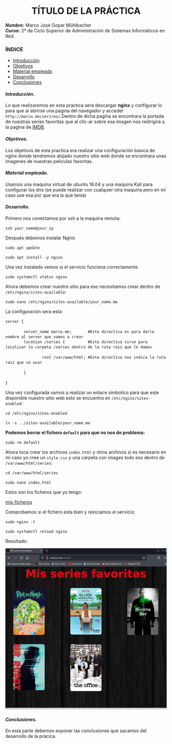 <center>

# TÍTULO DE LA PRÁCTICA


</center>

***Nombre:*** Marco José Gopar Mühlbacher
<br>
***Curso:*** 2º de Ciclo Superior de Administración de Sistemas Informáticos en Red.

### ÍNDICE

+ [Introducción](#id1)
+ [Objetivos](#id2)
+ [Material empleado](#id3)
+ [Desarrollo](#id4)
+ [Conclusiones](#id5)


#### ***Introducción***. <a name="id1"></a>

Lo que realizaremos en esta practica será descargar **nginx** y configurar lo para que al abrirse una pagina del navegador y acceder `http://marco.me/serires/`.Dentro de dicha pagina se encontrara la portada de nuestras series favoritas que al clic-ar sobre esa imagen nos redirigirá a la pagina de [IMDB](https://www.imdb.com/).

#### ***Objetivos***. <a name="id2"></a>

Los objetivos de esta practica era realizar una configuración basica de nginx donde tendremos alojado nuestro sitio web donde se encontrara unas imagenes de nuestras peliculas favoritas.

#### ***Material empleado***. <a name="id3"></a>

Usamos una maquina virtual de ubuntu 18.04 y una maquina Kali para configurar los dns (se puede realizar con cualquier otra maquina pero en mi caso use esa por que era la que tenia)

#### ***Desarrollo***. <a name="id4"></a>

Primero nos conectamos por ssh a la maquina remota:
```
ssh your_name@your_ip
```

Después debemos instalar Ngnix
```
sudo apt update
```
```
sudo apt install -y nginx
```
Una vez instalado vemos si el servicio funciona correctamente
```
sudo systemctl status nginx
```
Ahora debemos crear nuestro sitio para eso necesitamos crear dentro de `/etc/nginx/sites-available`:
```
sudo nano /etc/nginx/sites-available/your_name.me 
```
La configuración sera esta:
```
server {

        server_name marco.me;       #Esta directiva es para darle nombre al server que vamos a crear
        location /series {          #Esta directiva sirve para localizar la carpeta /series dentro de la ruta raiz que le damos 

                root /var/www/html; #Esta directiva nos indica la ruta raiz que va usar

        }

}
```
Una vez configurada vamos a realizar un enlace simbolico para que este disponible nuestro sitio web esto se encuentra en `/etc/nginx/sites-enabled`:
```
cd /etc/nginx/sites-enabled
```
```
ln -s ../sites-available/your_name.me
```
**Podemos borrar el fichero `default` para que no nos de problema:**
```
sudo rm default
```

Ahora toca crear los archivos `index.html` y otros archivos si es necesario en mi caso yo cree un `style.css` y una carpeta con images todo eso dentro de `/var/www/html/series`:
```
cd /var/www/html/series
```
```
sudo nano index.html
```
Estos son los ficheros que yo tengo:

[mis-ficheros](https://github.com/MarcoJ18/IMW_Marco/tree/main/trim1/ut1/a1/document)

Comprobamos si el fichero esta bien y reinciamos el servicio:
```
sudo nginx -t
```
```
sudo systemctl reload nginx 
```

Resultado:

![web-page](img/html.png)

#### ***Conclusiones***. <a name="id5"></a>

En esta parte debemos exponer las conclusiones que sacamos del desarrollo de la prácica.
